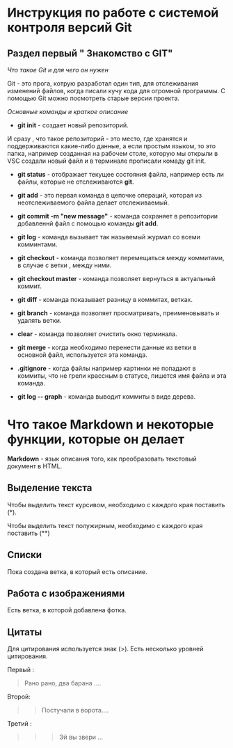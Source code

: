 #  Инструкция по работе с системой контроля версий Git 

## Раздел первый " Знакомство с GIT"

*Что такое Git и для чего он нужен*

Git - это прога, котрую разработал один тип, для отслеживания изменений файлов, когда писали кучу кода для огромной программы. С помощью Git  можно посмотреть старые версии проекта.

*Основные команды и краткое описание*

* __git init__ - создает новый репозиторий.

И сразу , что такое репозиторий - это место, где хранятся и поддерживаются какие-либо данные, а если простым языком, то это папка, например созданная на рабочем столе, которую мы открыли в VSC создали новый файл и в терминале прописали комаду git init.

* __git status__ - отображает текущее состояния файла, например есть ли файлы, которые не отслеживаются **git**.

* __git add__ - это первая команда в цепочке операций, которая из неотслеживаемого файла делает отслеживаемый.

* __git commit -m "new message"__ - команда сохраняет в репозитории добавленнй файл с помощью команды __git add__.

* __git log__ - команда вызывает так назывемый журмал со всеми комминтами.

* __git checkout__ - команда позволяет перемещаться между коммитами, в случае с ветки , между ними.

* __git checkout master__ - команда позволяет вернуться в актуальный коммит.

* __git diff__ - команда показывает разницу в коммитах, ветках.

* __git branch__ - команда позволяет просматривать, преименовывать и удалять ветки.

* __clear__ - команда позволяет очистить окно терминала.

* __git merge__ - когда необходимо перенести данные из ветки в основной файл, используется эта команда.

* __.gitignore__ - когда файлы например картинки не попадают в коммиты, что не грели крассным в статусе, пишется имя файла и эта команда.

* __git log -- graph__ - команда выводит коммиты в виде дерева.

# Что такое Markdown и некоторые функции, которые он делает

**Markdown** - язык описания того, как преобразовать текстовый документ в HTML.

## Выделение текста
Чтобы выделить текст курсивом, необходимо с каждого края поставить (*).

Чтобы выделить текст полужирным, необходимо с каждого края поставить (**)

## Списки
Пока создана ветка, в который есть описание.
## Работа с изображениями 
Есть ветка, в которой добавлена фотка.

## Цитаты

Для цитирования используется знак (>). Есть несколько уровней цитирования.

Первый :

> Рано рано, два барана ....

Второй:

>> Постучали в ворота....

Третий :

>>> Эй вы звери ...

